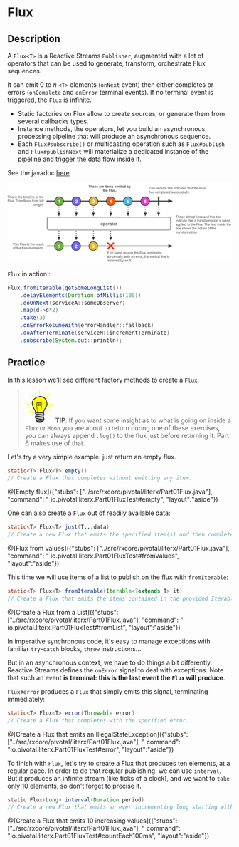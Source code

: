 # Flux

## Description

A `Flux<T>` is a Reactive Streams `Publisher`, augmented with a lot of operators that can be
used to generate, transform, orchestrate Flux sequences.

It can emit 0 to _n_ `<T>` elements (`onNext` event) then either completes or errors
(`onComplete` and `onError` terminal events). If no terminal event is triggered, the
`Flux` is infinite.

- Static factories on Flux allow to create sources, or generate them from several callbacks types.
- Instance methods, the operators, let you build an asynchronous processing pipeline that
  will produce an asynchronous sequence.
- Each `Flux#subscribe()` or multicasting operation such as `Flux#publish` and `Flux#publishNext`
  will materialize a dedicated instance of the pipeline and trigger the data flow inside it.

See the javadoc [here](https://projectreactor.io/docs/core/release/api/reactor/core/publisher/Flux.html).

![Marble diagram representation of a Flux](./assets/flux.png)

`Flux` in action :

```java
Flux.fromIterable(getSomeLongList())
    .delayElements(Duration.ofMillis(100))
    .doOnNext(serviceA::someObserver)
    .map(d->d*2)
    .take(3)
    .onErrorResumeWith(errorHandler::fallback)
    .doAfterTerminate(serviceM::incrementTerminate)
    .subscribe(System.out::println);
```

## Practice

In this lesson we'll see different factory methods to create a `Flux`.

> ![Tip](.//assets/tip.png) **TIP**: If you want some insight as to what is going on
> inside a `Flux` or `Mono` you are about to return during one of these exercises, you can
> always append `.log()` to the flux just before returning it. Part 6 makes use of that.

Let's try a very simple example: just return an empty flux.

```java
static<T> Flux<T> empty()
// Create a Flux that completes without emitting any item.
```

@[Empty flux]({"stubs": ["../src/rxcore/pivotal/literx/Part01Flux.java"], "command": "
io.pivotal.literx.Part01FluxTest#empty", "layout":"aside"})

One can also create a `Flux` out of readily available data:

```java
static<T> Flux<T> just(T...data)
// Create a new Flux that emits the specified item(s) and then complete.
```

@[Flux from values]({"stubs": ["../src/rxcore/pivotal/literx/Part01Flux.java"], "command": "
io.pivotal.literx.Part01FluxTest#fromValues", "layout":"aside"})

This time we will use items of a list to publish on the flux with `fromIterable`:

```java
static<T> Flux<T> fromIterable(Iterable<?extends T> it)
// Create a Flux that emits the items contained in the provided Iterable.
```

@[Create a Flux from a List]({"stubs": ["../src/rxcore/pivotal/literx/Part01Flux.java"], "command": "
io.pivotal.literx.Part01FluxTest#fromList", "layout":"aside"})

In imperative synchronous code, it's easy to manage exceptions with familiar `try`-`catch`
blocks, `throw` instructions...

But in an asynchronous context, we have to do things a bit differently. Reactive Streams
defines the `onError` signal to deal with exceptions. Note that such an event **is terminal:
this is the last event the `Flux` will produce**.

`Flux#error` produces a `Flux` that simply emits this signal, terminating immediately:

```java
static<T> Flux<T> error(Throwable error)
// Create a Flux that completes with the specified error.
```

@[Create a Flux that emits an IllegalStateException]({"stubs": ["../src/rxcore/pivotal/literx/Part01Flux.java"], "
command": "io.pivotal.literx.Part01FluxTest#error", "layout":"aside"})

To finish with `Flux`, let's try to create a Flux that produces ten elements, at a regular pace.
In order to do that regular publishing, we can use `interval`.
But it produces an infinite stream (like ticks of a clock), and we want to `take` only
10 elements, so don't forget to precise it.

```java
static Flux<Long> interval(Duration period)
// Create a new Flux that emits an ever incrementing long starting with 0 every period on the global timer.
```

@[Create a Flux that emits 10 increasing values]({"stubs": ["../src/rxcore/pivotal/literx/Part01Flux.java"], "
command": "io.pivotal.literx.Part01FluxTest#countEach100ms", "layout":"aside"})
